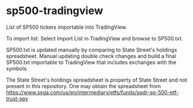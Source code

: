 # sp500-tradingview
List of SP500 tickers importable into TradingView.

To import list: Select Import List in TradingView and browse to SP500.txt.

SP500.txt is updated manually by comparing to State Street's holdings spreadsheet. Manual updating double check changes and build a final SP500.txt importable to TradingView that includes exchanges with the symbols.

The State Street's holdings spreadsheet is property of State Street and not present in this repository. One may obtain the spreadsheet from https://www.ssga.com/us/en/intermediary/etfs/funds/spdr-sp-500-etf-trust-spy
